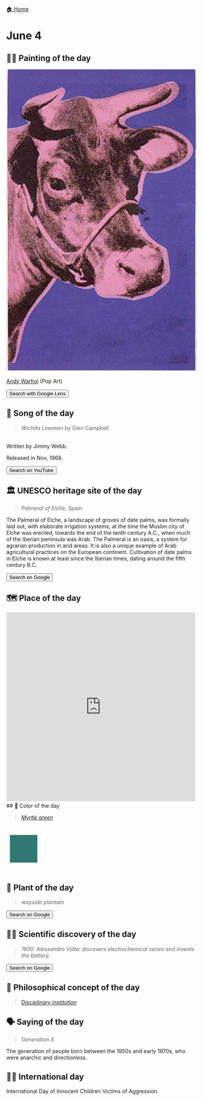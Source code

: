 
[🏠 Home](../../index.md)

# June 4

## 🧑‍🎨 Painting of the day

<img width="600" src="../img/Andy_Warhol_5.jpg">

[Andy Warhol](https://en.wikipedia.org/wiki/Andy_Warhol) (Pop Art)

<button class="btn btn-success"
onclick=" window.open('https://lens.google.com/uploadbyurl?url=https://iretes.github.io/one-a-day/data/img/Andy_Warhol_5.jpg','_blank')">
Search with Google Lens
</button>

## 🎼 Song of the day

> *Wichita Lineman*
by Glen Campbell

<br />Written by Jimmy Webb.

Released in Nov, 1968.

<button class="btn btn-success"
onclick=" window.open('http://www.youtube.com/search?q=Wichita Lineman by Glen Campbell','_blank')">
Search on YouTube
</button>

## 🏛️ UNESCO heritage site of the day

> *Palmeral of Elche*, Spain

<p>The Palmeral of Elche, a landscape of groves of date palms, was formally laid out, with elaborate irrigation systems, at the time the Muslim city of Elche was erected, towards the end of the tenth century A.C., when much of the Iberian peninsula was Arab. The Palmeral is an oasis, a system for agrarian production in arid areas. It is also a unique example of Arab agricultural practices on the European continent. Cultivation of date palms in Elche is known at least since the Iberian times, dating around the fifth century B.C.</p>

<button class="btn btn-success"
onclick=" window.open('http://www.google.com/search?q=Palmeral of Elche','_blank')">
Search on Google
</button>

## 🗺️ Place of the day

<iframe
src="https://www.mapcrunch.com"
name="mapcrunch"
width="500"
height="500"
allowTransparency="true"
scrolling="no"
frameborder="0"
>
</iframe>
## 🎨 Color of the day

> *[Myrtle green](https://en.wikipedia.org/wiki/Shades_of_green#Mint_green)*

<div style="color:#317873; font-size: 100px;">&#9632;</div>

## 🌿 Plant of the day

> *wayside plantain*

<button class="btn btn-success"
onclick=" window.open('http://www.google.com/search?q=wayside plantain','_blank')">
Search on Google
</button>

## 🧑‍🔬 Scientific discovery of the day

> *1800: Alessandro Volta: discovers electrochemical series and invents the battery.*

<button class="btn btn-success"
onclick=" window.open('http://www.google.com/search?q=1800: Alessandro Volta: discovers electrochemical series and invents the battery.','_blank')"> 
Search on Google
</button>

## 💭 Philosophical concept of the day

> *[Disciplinary institution](https://en.wikipedia.org/wiki/Disciplinary_institution)*

## 🗣️ Saying of the day

> *Generation X*

The generation of people born between the 1950s and early 1970s, who were anarchic and directionless. 

## 🏳️‍🌈 International day

International Day of Innocent Children Victims of Aggression.